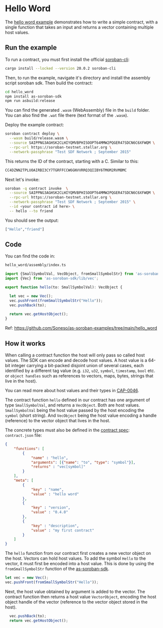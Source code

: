 # Hello Word

The [hello word example](https://github.com/Soneso/as-soroban-examples/tree/main/hello_word) demonstrates how to write a simple contract, with a single function that takes an input and returns a vector containing multiple host values.


## Run the example

To run a contract, you must first install the official [soroban-cli](https://soroban.stellar.org/docs/getting-started/setup):

```sh
cargo install --locked --version 20.0.2 soroban-cli
```

Then, to run the example, navigate it's directory and install the assembly script soroban sdk. Then build the contract:

```sh
cd hello_word
npm install as-soroban-sdk
npm run asbuild:release
```

You can find the generated `.wasm` (WebAssembly) file in the `build` folder. You can also find the `.wat` file there (text format of the `.wasm`).

Deploy the example contract:

```sh
soroban contract deploy \
  --wasm build/release.wasm \
  --source SAIPPNG3AGHSK2CLHIYQMVBPHISOOPT64MMW2PQGER47SDCN6C6XFWQM \
  --rpc-url https://soroban-testnet.stellar.org \
  --network-passphrase "Test SDF Network ; September 2015"
```

This returns the ID of the contract, starting with a C. Similar to this:

```sh
CC4DZNN2TPLUOAIRBI3CY7TGRFFCCW6GNVVRRQ3QIIBY6TM6M2RVMBMC
```

Next let's invoke:

```sh
soroban -q contract invoke  \
  --source SAIPPNG3AGHSK2CLHIYQMVBPHISOOPT64MMW2PQGER47SDCN6C6XFWQM \
  --rpc-url https://soroban-testnet.stellar.org \
  --network-passphrase "Test SDF Network ; September 2015" \
  --id <your contract id here> \
  -- hello --to friend
```

You should see the output:
```sh
["Hello","friend"]
```

## Code

You can find the code in:

```sh
hello_word/assembly/index.ts
```

```typescript
import {SmallSymbolVal, VecObject, fromSmallSymbolStr} from 'as-soroban-sdk/lib/value';
import {Vec} from 'as-soroban-sdk/lib/vec';

export function hello(to: SmallSymbolVal): VecObject {

  let vec = new Vec();
  vec.pushFront(fromSmallSymbolStr("Hello"));
  vec.pushBack(to);
  
  return vec.getHostObject();
}
```

Ref: https://github.com/Soneso/as-soroban-examples/tree/main/hello_word

## How it works

When calling a contract function the host will only pass so called host values. The SDK can encode and decode host values. A host value is a 64-bit integer carrying a bit-packed disjoint union of several cases, each identified by a different tag value (e.g. `i32`, `u32`, `symbol`, `timestamp`, `bool` etc. or ```object handles``` such as references to vectors, maps, bytes, strings that live in the host).

You can read more about host values and their types in [CAP-0046](https://github.com/stellar/stellar-protocol/blob/master/core/cap-0046-01.md#host-value-type).


The contract function `hello` defined in our contract has one argument of type `SmallSymbolVal`, and returns a `VecObject`. Both are host values. `SmallSymbolVal` being the host value passed by the host encoding the `symbol` (short string). And `VecObject` being the host value encoding a handle (reference) to the vector object that lives in the host.

The concrete types must also be defined in the [contract spec](https://github.com/Soneso/as-soroban-sdk#understanding-contract-metadata): `contract.json` file:

```json
{
    "functions": [
        {
            "name" : "hello",
            "arguments": [{"name": "to", "type": "symbol"}],
            "returns" : "vec[symbol]"
        }
    ],
    "meta": [
        {
            "key" : "name",
            "value" : "hello word"
        },
        {
            "key" : "version",
            "value" : "0.4.0"
        },
        {
            "key" : "description",
            "value" : "my first contract"
        }
    ]
}
```

The `hello` function from our contract first creates a new vector object on the host. Vectors can hold host values. To add the symbol `Hello` to the vector, it must first be encoded into a host value. This is done by using the `fromSmallSymbolStr` function of the [as-soroban-sdk](https://github.com/Soneso/as-soroban-sdk).

```typescript
let vec = new Vec();
vec.pushFront(fromSmallSymbolStr("Hello"));
```

Next, the host value obtained by argument is added to the vector. The contract function then returns a host value `VectorObject`, encoding the host object handle of the vector (reference to the vector object stored in the host).

```typescript
  vec.pushBack(to);
  return vec.getHostObject();
```